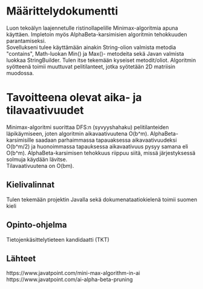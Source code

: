 <h1>Määrittelydokumentti</h1>
Luon tekoälyn laajennetulle ristinollapelille Minimax-algoritmia apuna käyttäen. Impletoin myös AlphaBeta-karsimisien algoritmin tehokkuuden parantamiseksi. </br>
Sovellukseni tulee käyttämään ainakin String-olion valmista metodia "contains", Math-luokan Min() ja Max()- metodeita sekä Javan valmista luokkaa StringBuilder. Tulen itse tekemään kyseiset metodit/oliot.
Algoritmin syötteenä toimii muuttuvat pelitilanteet, jotka syötetään 2D matriisin muodossa. 
<h1>Tavoitteena olevat aika- ja tilavaativuudet</h1>
Minimax-algoritmi suorittaa DFS:n (syvyyshahaku) pelitilanteiden läpikäymiseen, joten algoritmin aikavaativuutena O(b^m). AlphaBeta-karsimisille saadaan parhaimmassa tapauaksessa aikavaativuudeksi O(b^m/2) ja huonoimmassa tapauksessa aikavaativuus pysyy samana eli O(b^m). AlphaBeta-karsimisen tehokkuus riippuu siitä, missä järjestyksessä solmuja käydään lävitse. </br>
Tilavaativuutena on O(bm).

<h2>Kielivalinnat</h2>
Tulen tekemään projektin Javalla sekä dokumenataatiokielenä toimii suomen kieli  
<h2>Opinto-ohjelma</h2>
Tietojenkäsittelytieteen kandidaatti (TKT)
<h2>Lähteet</h2>
https://www.javatpoint.com/mini-max-algorithm-in-ai
https://www.javatpoint.com/ai-alpha-beta-pruning